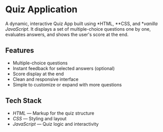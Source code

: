 # Quiz Application

A dynamic, interactive Quiz App built using *HTML, **CSS, and **vanilla JavaScript*. It displays a set of multiple-choice questions one by one, evaluates answers, and shows the user's score at the end.

## Features

- Multiple-choice questions
- Instant feedback for selected answers (optional)
- Score display at the end
- Clean and responsive interface
- Simple to customize or expand with more questions

## Tech Stack

- *HTML* — Markup for the quiz structure
- *CSS* — Styling and layout
- *JavaScript* — Quiz logic and interactivity

